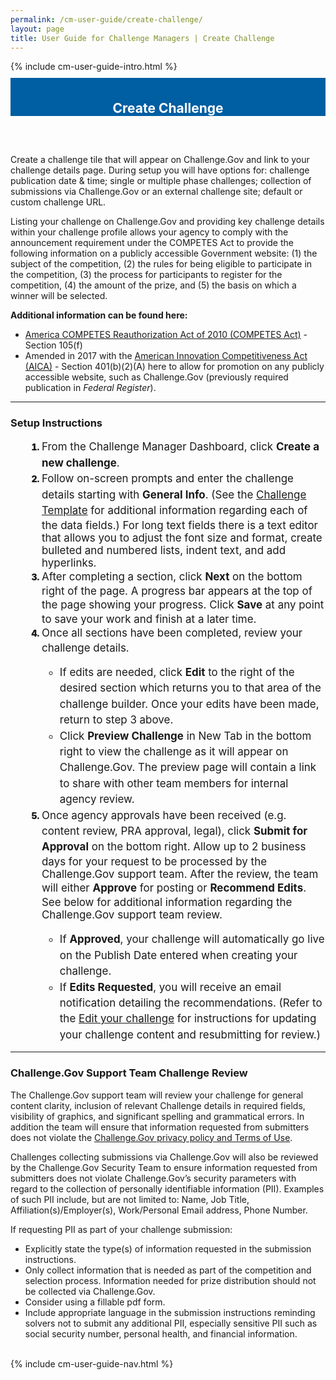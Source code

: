 ```yaml
---
permalink: /cm-user-guide/create-challenge/
layout: page
title: User Guide for Challenge Managers | Create Challenge
---
```

<div class="row">
  <div class="col-sm-12">{% include cm-user-guide-intro.html %}</div>
</div>
<div class="row" style="padding-top: 10px; padding-bottom: 30px;">
  <div class="col-sm-12" style="padding-top: 6px; background-color: #005ea2; color: #ffffff; text-align: center;">
    <h2>Create Challenge</h2>
  </div>
</div>
<div class="row">
  <div class="col-sm-7">
    <p>Create a challenge tile that will appear on Challenge.Gov and link to your challenge details page. During setup you will have options for: challenge publication date & time; single or multiple phase challenges; collection of submissions via Challenge.Gov or an external challenge site; default or custom challenge URL.</p>
    <p>Listing your challenge on Challenge.Gov and providing key challenge details within your challenge profile allows your agency to comply with the announcement requirement under the COMPETES Act to provide the following information on a publicly accessible Government website: (1) the subject of the competition, (2) the rules for being eligible to participate in the competition, (3) the process for participants to register for the competition, (4) the amount of the prize, and (5) the basis on which a winner will be selected.</p>
    <p><strong>Additional information can be found here:</strong></p>
    <ul>
      <li><a href="https://www.congress.gov/111/plaws/publ358/PLAW-111publ358.pdf" target="_blank">America COMPETES Reauthorization Act of 2010 (COMPETES Act)</a> - Section 105(f)</li>
<li>Amended in 2017 with the <a href="https://www.congress.gov/bill/114th-congress/senate-bill/3084/text" target="_blank">American Innovation Competitiveness Act (AICA)</a> - Section 401(b)(2)(A) here to allow for promotion on any publicly accessible website, such as Challenge.Gov (previously required publication in <i>Federal Register</i>).</li>
    </ul>
    <hr>
    <h3>Setup Instructions</h3>
    <ol style="padding-left: 50px;">
      <li style="font-weight:900;"><span style="font-size: 1.06rem; line-height: 1.5; font-weight: 400;">From the Challenge Manager Dashboard, click <b>Create a new challenge</b>.</span></li>
      <li style="font-weight:900;"><span style="font-size: 1.06rem; line-height: 1.5; font-weight: 400;">Follow on-screen prompts and enter the challenge details starting with <b>General Info</b>. (See the <a href="https://www.google.com/url?q=https://portal.challenge.gov/pdfs/creating_new_challenge-2bacf3110244f70dbc8d0f0cd2369aad.pdf?vsn%3Dd&sa=D&source=docs&ust=1686850045261503&usg=AOvVaw3go0HNMBeXrmdZj71zgEIN" target="_blank">Challenge Template</a> for additional information regarding each of the data fields.) For long text fields there is a text editor that allows you to adjust the font size and format, create bulleted and numbered lists, indent text, and add hyperlinks.</span></li>
      <li style="font-weight:900;"><span style="font-size: 1.06rem; line-height: 1.5; font-weight: 400;">After completing a section, click <b>Next</b> on the bottom right of the page. A progress bar appears at the top of the page showing your progress. Click <b>Save</b> at any point to save your work and finish at a later time.</span></li>
      <li style="font-weight:900;"><span style="font-size: 1.06rem; line-height: 1.5; font-weight: 400;">Once all sections have been completed, review your challenge details.
        <ul>
          <li> If edits are needed, click <b>Edit</b> to the right of the desired section which returns you to that area of the challenge builder. Once your edits have been made, return to step 3 above.</li>
          <li>Click <b>Preview Challenge</b> in New Tab in the bottom right to view the challenge as it will appear on Challenge.Gov. The preview page will contain a link to share with other team members for internal agency review.</li>
        </ul>
        </span></li>
      <li style="font-weight:900;"><span style="font-size: 1.06rem; line-height: 1.5; font-weight: 400;">Once agency approvals have been received (e.g. content review, PRA approval, legal), click <strong>Submit for Approval</strong> on the bottom right.  Allow up to 2 business days for your request to be processed by the Challenge.Gov support team. After the review, the team will either <strong>Approve</strong> for posting or <strong>Recommend Edits</strong>. See below for additional information regarding the Challenge.Gov support team review.
        <ul>
          <li> If <b>Approved</b>, your challenge will automatically go live on the Publish Date entered when creating your challenge.</li>
          <li>If <b>Edits Requested</b>, you will receive an email notification detailing the recommendations. (Refer to the <a href="https://www.challenge.gov/cm-user-guide/edit-draft-challenge/">Edit your challenge</a> for instructions for updating your challenge content and resubmitting for review.)</li>
        </ul>
        </span></li>
    </ol>
    <hr>
    <h3>Challenge.Gov Support Team Challenge Review</h3>
    <p>The Challenge.Gov support team will review your challenge for general content clarity, inclusion of relevant Challenge details in required fields, visibility of graphics, and significant spelling and grammatical errors. In addition the team will ensure that information requested from submitters does not violate the <a href="https://www.challenge.gov/privacy-policy/">Challenge.Gov privacy policy and Terms of Use</a>.</p>


<p>Challenges collecting submissions via Challenge.Gov will also be reviewed by the Challenge.Gov Security Team to ensure information requested from submitters does not violate Challenge.Gov’s security parameters with regard to the collection of personally identifiable information (PII). Examples of such PII include, but are not limited to: Name, Job Title, Affiliation(s)/Employer(s), Work/Personal Email address, Phone Number.  </p>

<p>If requesting PII as part of your challenge submission:</p>
<ul>
  <li>Explicitly state the type(s) of information requested in the submission instructions.</li>
<li>Only collect information that is needed as part of the competition and selection process.  Information needed for prize distribution should not be collected via Challenge.Gov.</li>
<li>Consider using a fillable pdf form. </li>
<li>Include appropriate language in the submission instructions reminding solvers not to submit any additional PII, especially sensitive PII such as social security number, personal health, and financial information.
</li>
</ul>

  </div>
  <div class="col-sm-1">&nbsp;</div>
  <div class="col-sm-4"> {% include cm-user-guide-nav.html %} </div>
</div>
